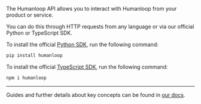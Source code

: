 The Humanloop API allows you to interact with Humanloop from your product or service.

You can do this through HTTP requests from any language or via our official Python or TypeScript SDK.

To install the official [Python SDK](https://pypi.org/project/humanloop/), run the following command:

```bash
pip install humanloop
```

To install the official [TypeScript SDK](https://www.npmjs.com/package/humanloop), run the following command:

```bash
npm i humanloop
```

---

Guides and further details about key concepts can be found in [our docs](/docs/).
